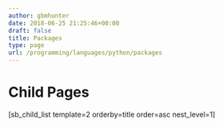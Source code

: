 ```yaml
---
author: gbmhunter
date: 2018-06-25 21:25:46+00:00
draft: false
title: Packages
type: page
url: /programming/languages/python/packages
---
```


# Child Pages




[sb_child_list template=2 orderby=title order=asc nest_level=1]

